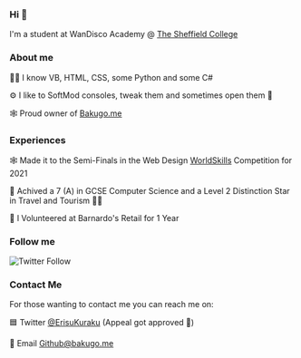 ### Hi 👋

I'm a student at WanDisco Academy @ [The Sheffield College](https://www.sheffcol.ac.uk/academy/wandisco-data-academy)

### About me

👨‍💻 I know VB, HTML, CSS, some Python and some C#

⚙ I like to SoftMod consoles, tweak them and sometimes open them 👀

🕸 Proud owner of [Bakugo.me](https://bakugo.me)

### Experiences

🕸 Made it to the Semi-Finals in the Web Design [WorldSkills](https://www.worldskillsuk.org/competitions/web-design/) Competition for 2021

🏫 Achived a 7 (A) in GCSE Computer Science and a Level 2 Distinction Star in Travel and Tourism 👨‍✈️

🏪 I Volunteered at Barnardo's Retail for 1 Year

### Follow me

<img alt="Twitter Follow" src="https://img.shields.io/twitter/follow/ErisuKuraku?style=social">

### Contact Me

For those wanting to contact me you can reach me on:

🟦 Twitter [@ErisuKuraku](https://www.twitter.com/ErisuKuraku) (Appeal got approved 🥳)

📧 Email [Github@bakugo.me](mailto:github@bakugo.me)
